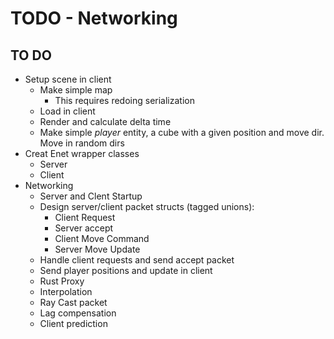 # TODO - Networking

## TO DO

- Setup scene in client
    - Make simple map
        - This requires redoing serialization
    - Load in client
    - Render and calculate delta time
    - Make simple *player* entity, a cube with a given position and move dir. Move in random dirs
- Creat Enet wrapper classes
    - Server
    - Client
- Networking
    - Server and Clent Startup
    - Design server/client packet structs (tagged unions): 
        - Client Request
        - Server accept
        - Client Move Command 
        - Server Move Update
    - Handle client requests and send accept packet
    - Send player positions and update in client
    - Rust Proxy
    - Interpolation
    - Ray Cast packet
    - Lag compensation
    - Client prediction

